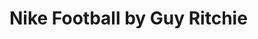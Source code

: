 <!--
id: 33250489
link: http://tumblr.atmos.org/post/33250489/nike-football-by-guy-ritchie
slug: nike-football-by-guy-ritchie
date: Tue Apr 29 2008 13:19:25 GMT-0700 (PDT)
publish: 2008-04-029
tags: 
title: Nike Football by Guy Ritchie 
-->


Nike Football by Guy Ritchie 
=============================



